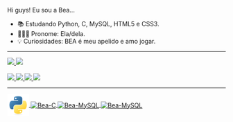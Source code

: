 Hi guys! Eu sou a Bea...

- 📚 Estudando Python, C, MySQL, HTML5 e CSS3.
- 👩🏻‍💼 Pronome: Ela/dela.
- 💡 Curiosidades: BEA é meu apelido e amo jogar.

<div>
  <a href="https://github.com/beatrizmenezes1">
  <hr>
  <img height="150em" src="https://github-readme-stats.vercel.app/api?username=beatrizmenezes1&show_icons=true&theme=radical&include_all_commits=true&count_private=true"/>    
  <img height="150em" src="https://github-readme-stats.vercel.app/api/top-langs/?username=beatrizmenezes1&layout=compact&langs_count=7&theme=radical"/>
   <br>
   <br>
  <img height="200em" src="https://img.freepik.com/vetores-gratis/controle-numero-um-e-videogame-parede-de-tijolos-estilo-neon_24908-58767.jpg?size=338&ext=jpg"/>
  <img height="200em" src="https://i.redd.it/bnmm7jyh42s21.jpg"/>
  <img height="200em" src="https://media1.giphy.com/media/f8o4lUqu6Jm717Yxlt/200w.gif"/>
  <img height="200em" src="https://webcdn.hirezstudios.com/paladins/wp-content/uploads/2020/06/seris-512.gif"/>
</div>
  
  <hr>
  
<div style="display: inline_block">
  <img align="center" alt="Bea-Python" height="50" width="50" src="https://raw.githubusercontent.com/devicons/devicon/master/icons/python/python-original.svg">
  <img align="center" alt="Bea-C" height="50" width="50" src="https://img.icons8.com/color/48/000000/c-programming.png">
  <img align="center" alt="Bea-MySQL" height="70" width="70" src="https://img.icons8.com/color/48/000000/mysql-logo.png"/>
  <img align="center" alt="Bea-MySQL" height="50" width="70" src="https://upload.wikimedia.org/wikipedia/commons/thumb/1/10/CSS3_and_HTML5_logos_and_wordmarks.svg/1280px-CSS3_and_HTML5_logos_and_wordmarks.svg.png"/>
  
</div>




